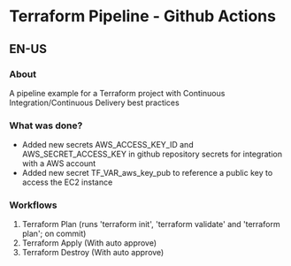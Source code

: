 # Terraform Pipeline - Github Actions  

## EN-US
### About
A pipeline example for a Terraform project with Continuous Integration/Continuous Delivery best practices

### What was done?
* Added new secrets AWS_ACCESS_KEY_ID and AWS_SECRET_ACCESS_KEY in github repository secrets for integration with a AWS account
* Added new secret TF_VAR_aws_key_pub to reference a public key to access the EC2 instance

### Workflows
1. Terraform Plan (runs 'terraform init', 'terraform validate' and 'terraform plan'; on commit)
2. Terraform Apply (With auto approve)
3. Terraform Destroy (With auto approve)